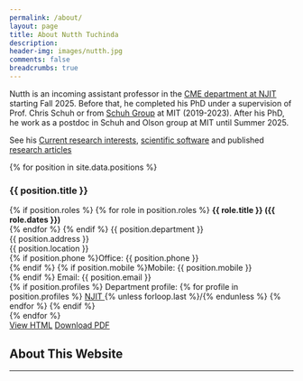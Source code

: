 ```yaml
---
permalink: /about/
layout: page
title: About Nutth Tuchinda
description: 
header-img: images/nutth.jpg
comments: false
breadcrumbs: true
---
```


Nutth is an incoming assistant professor in the [CME department at NJIT ](https://cme.njit.edu) starting Fall 2025.
Before that, he completed his PhD under a supervision of Prof. Chris Schuh or from [Schuh Group](schuh.northwestern.edu) at MIT (2019-2023). After his PhD, he work as a postdoc in Schuh and Olson group at MIT until Summer 2025.

See his [Current research interests]({{site.url}}/research), [scientific software]({{site.url}}/software)
and published [research articles]({{site.url}}/publications)

<div class="position-grid">
  {% for position in site.data.positions %}
  <div class="position-card">
    <div class="position-info">
      <h3>{{ position.title }}</h3>
      <div class="position-details">
        {% if position.roles %}
          {% for role in position.roles %}
            <strong>{{ role.title }} ({{ role.dates }})</strong><br>
          {% endfor %}
        {% endif %}
        {{ position.department }}<br>
        {{ position.address }}<br>
        {{ position.location }}<br>
        {% if position.phone %}Office: {{ position.phone }}<br>{% endif %}
        {% if position.mobile %}Mobile: {{ position.mobile }}<br>{% endif %}
        Email: {{ position.email }}<br>
        {% if position.profiles %}
          Department profile: 
          {% for profile in position.profiles %}
            <a href="{{ profile.url }}"> NJIT </a>
            {% unless forloop.last %}/{% endunless %}
          {% endfor %}
        {% endif %}
      </div>
    </div>
  </div>
  {% endfor %}
</div>

<div markdown="0">
    <a href="{{ site.url }}/cv/" class="btn btn-info">View HTML</a>
    <a href="{{ site.url }}/downloads/CV.pdf" class="btn btn-success">Download PDF</a>
</div>

## About This Website
-----